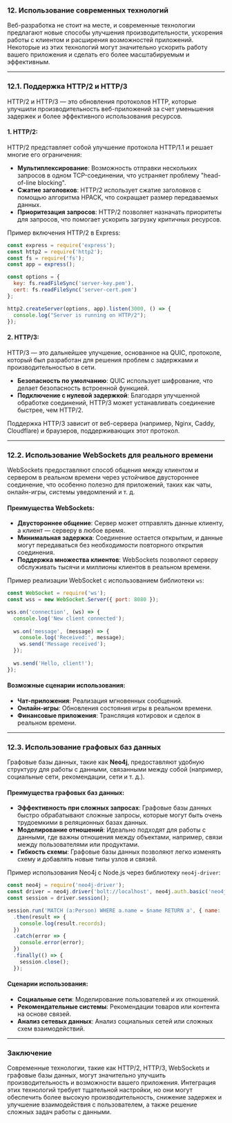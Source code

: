 ### 12. **Использование современных технологий**

Веб-разработка не стоит на месте, и современные технологии предлагают новые способы улучшения производительности, ускорения работы с клиентом и расширения возможностей приложений. Некоторые из этих технологий могут значительно ускорить работу вашего приложения и сделать его более масштабируемым и эффективным.

---

### 12.1. **Поддержка HTTP/2 и HTTP/3**

HTTP/2 и HTTP/3 — это обновления протоколов HTTP, которые улучшили производительность веб-приложений за счет уменьшения задержек и более эффективного использования ресурсов.

#### 1. **HTTP/2**:
   HTTP/2 представляет собой улучшение протокола HTTP/1.1 и решает многие его ограничения:
   - **Мультиплексирование**: Возможность отправки нескольких запросов в одном TCP-соединении, что устраняет проблему "head-of-line blocking".
   - **Сжатие заголовков**: HTTP/2 использует сжатие заголовков с помощью алгоритма HPACK, что сокращает размер передаваемых данных.
   - **Приоритезация запросов**: HTTP/2 позволяет назначать приоритеты для запросов, что помогает ускорить загрузку критичных ресурсов.

Пример включения HTTP/2 в Express:

```javascript
const express = require('express');
const http2 = require('http2');
const fs = require('fs');
const app = express();

const options = {
  key: fs.readFileSync('server-key.pem'),
  cert: fs.readFileSync('server-cert.pem')
};

http2.createServer(options, app).listen(3000, () => {
  console.log("Server is running on HTTP/2");
});
```

#### 2. **HTTP/3**:
   HTTP/3 — это дальнейшее улучшение, основанное на QUIC, протоколе, который был разработан для решения проблем с задержками и производительностью в сети.
   - **Безопасность по умолчанию**: QUIC использует шифрование, что делает безопасность встроенной функцией.
   - **Подключение с нулевой задержкой**: Благодаря улучшенной обработке соединений, HTTP/3 может устанавливать соединение быстрее, чем HTTP/2.

Поддержка HTTP/3 зависит от веб-сервера (например, Nginx, Caddy, Cloudflare) и браузеров, поддерживающих этот протокол.

---

### 12.2. **Использование WebSockets для реального времени**

WebSockets предоставляют способ общения между клиентом и сервером в реальном времени через устойчивое двустороннее соединение, что особенно полезно для приложений, таких как чаты, онлайн-игры, системы уведомлений и т. д.

#### Преимущества WebSockets:
   - **Двустороннее общение**: Сервер может отправлять данные клиенту, а клиент — серверу в любое время.
   - **Минимальная задержка**: Соединение остается открытым, и данные могут передаваться без необходимости повторного открытия соединения.
   - **Поддержка множества клиентов**: WebSockets позволяют серверу обслуживать тысячи и миллионы клиентов в реальном времени.

Пример реализации WebSocket с использованием библиотеки `ws`:

```javascript
const WebSocket = require('ws');
const wss = new WebSocket.Server({ port: 8080 });

wss.on('connection', (ws) => {
  console.log('New client connected');
  
  ws.on('message', (message) => {
    console.log('Received:', message);
    ws.send('Message received');
  });
  
  ws.send('Hello, client!');
});
```

#### Возможные сценарии использования:
   - **Чат-приложения**: Реализация мгновенных сообщений.
   - **Онлайн-игры**: Обновления состояния игры в реальном времени.
   - **Финансовые приложения**: Трансляция котировок и сделок в реальном времени.

---

### 12.3. **Использование графовых баз данных**

Графовые базы данных, такие как **Neo4j**, предоставляют удобную структуру для работы с данными, связанными между собой (например, социальные сети, рекомендации, сети и т. д.).

#### Преимущества графовых баз данных:
   - **Эффективность при сложных запросах**: Графовые базы данных быстро обрабатывают сложные запросы, которые могут быть очень трудоемкими в реляционных базах данных.
   - **Моделирование отношений**: Идеально подходят для работы с данными, где важны отношения между объектами, например, связи между пользователями или продуктами.
   - **Гибкость схемы**: Графовые базы данных позволяют легко изменять схему и добавлять новые типы узлов и связей.

Пример использования Neo4j с Node.js через библиотеку `neo4j-driver`:

```javascript
const neo4j = require('neo4j-driver');
const driver = neo4j.driver('bolt://localhost', neo4j.auth.basic('neo4j', 'password'));
const session = driver.session();

session.run('MATCH (a:Person) WHERE a.name = $name RETURN a', { name: 'John' })
  .then(result => {
    console.log(result.records);
  })
  .catch(error => {
    console.error(error);
  })
  .finally(() => {
    session.close();
  });
```

#### Сценарии использования:
   - **Социальные сети**: Моделирование пользователей и их отношений.
   - **Рекомендательные системы**: Рекомендации товаров или контента на основе связей.
   - **Анализ сетевых данных**: Анализ социальных сетей или сложных схем взаимодействий.

---

### Заключение

Современные технологии, такие как HTTP/2, HTTP/3, WebSockets и графовые базы данных, могут значительно улучшить производительность и возможности вашего приложения. Интеграция этих технологий требует тщательной настройки, но они могут обеспечить более высокую производительность, снижение задержек и улучшение взаимодействия с пользователем, а также решение сложных задач работы с данными.
